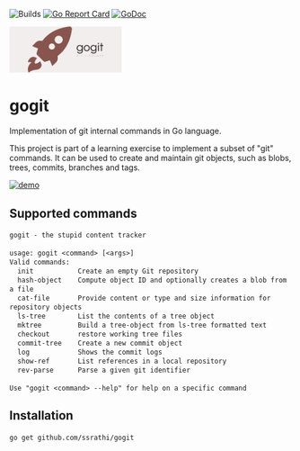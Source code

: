 ![Builds](https://github.com/ssrathi/gogit/workflows/Go/badge.svg?branch=master)
[![Go Report Card](https://goreportcard.com/badge/github.com/ssrathi/gogit)](https://goreportcard.com/report/github.com/ssrathi/gogit)
[![GoDoc](https://godoc.org/github.com/ssrathi/gogit?status.svg)](https://godoc.org/github.com/ssrathi/gogit)

<img src="assets/cover.png" width="200"/>

# gogit

Implementation of git internal commands in Go language.

This project is part of a learning exercise to implement a subset of "git"
commands. It can be used to create and maintain git objects, such as blobs,
trees, commits, branches and tags.

[<img src="https://asciinema.org/a/331278.svg" alt="demo" width="400" height="240"/>](https://asciinema.org/a/331278?speed=2&autoplay=1&t=8)

## Supported commands
```
gogit - the stupid content tracker

usage: gogit <command> [<args>]
Valid commands:
  init           Create an empty Git repository
  hash-object    Compute object ID and optionally creates a blob from a file
  cat-file       Provide content or type and size information for repository objects
  ls-tree        List the contents of a tree object
  mktree         Build a tree-object from ls-tree formatted text
  checkout       restore working tree files
  commit-tree    Create a new commit object
  log            Shows the commit logs
  show-ref       List references in a local repository
  rev-parse      Parse a given git identifier

Use "gogit <command> --help" for help on a specific command
```

## Installation
```
go get github.com/ssrathi/gogit
```
